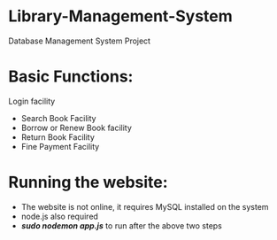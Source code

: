 # Library-Management-System
 Database Management System Project
 
 # Basic Functions:
Login facility
- Search Book Facility
- Borrow or Renew Book facility
- Return Book Facility
- Fine Payment Facility

# Running the website:
* The website is not online, it requires MySQL installed on the system
* node.js also required
* ***sudo nodemon app.js*** to run after the above two steps
